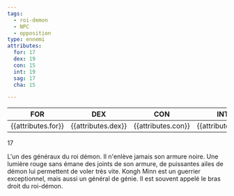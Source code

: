 ```yaml
---
tags:
  - roi-demon
  - NPC
  - opposition
type: ennemi
attributes:
  for: 17
  dex: 19
  con: 15
  int: 19
  sag: 17
  cha: 15

---
```


| FOR | DEX | CON | INT | SAG | CHA |
| --- | --- | --- | --- | --- | --- |
| {{attributes.for}} | {{attributes.dex}} | {{attributes.con}} | {{attributes.int}} | {{attributes.sag}} | {{attributes.cha}} |

17

L'un des généraux du roi démon. Il n'enlève jamais son armure noire. Une lumière rouge sans émane des joints de son armure, de puissantes ailes de démon lui permettent de voler très vite.
Kongh Minn est un guerrier exceptionnel, mais aussi un général de génie. Il est souvent appelé le bras droit du roi-démon.